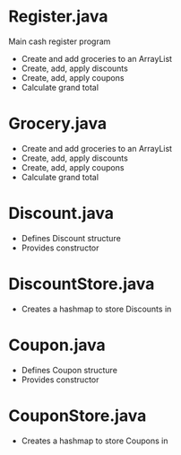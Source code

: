 # Register.java
Main cash register program
  - Create and add groceries to an ArrayList
  - Create, add, apply discounts
  - Create, add, apply coupons
  - Calculate grand total

# Grocery.java
  - Create and add groceries to an ArrayList
  - Create, add, apply discounts
  - Create, add, apply coupons
  - Calculate grand total

# Discount.java
  - Defines Discount structure
  - Provides constructor

# DiscountStore.java
- Creates a hashmap to store Discounts in

# Coupon.java
  - Defines Coupon structure
  - Provides constructor

# CouponStore.java
- Creates a hashmap to store Coupons in